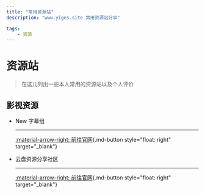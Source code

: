 ```yaml
---
title: "常用资源站"
description: "www.yiges.site 常用资源站分享"

tags:
    - 资源
---
```


# 资源站

> 在这儿列出一些本人常用的资源站以及个人评价

## 影视资源

<div class="grid cards" markdown>

-  New 字幕组
    
    ---

    [:material-arrow-right: 前往官网](https://nz99.xyz){.md-button style="float: right" target="_blank"}

-  云盘资源分享社区
    
    ---

    [:material-arrow-right: 前往官网](https://yunpan1.cc/){.md-button style="float: right" target="_blank"}

</div>